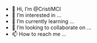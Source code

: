 - 👋 Hi, I’m @CristiMCI
- 👀 I’m interested in ...
- 🌱 I’m currently learning ...
- 💞️ I’m looking to collaborate on ...
- 📫 How to reach me ...

<!---
CristiMCI/CristiMCI is a ✨ special ✨ repository because its `README.md` (this file) appears on your GitHub profile.
You can click the Preview link to take a look at your changes.
--->
